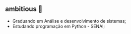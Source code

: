 ## ambitious 🧿

- Graduando em Análise e desenvolvimento de sistemas;
- Estudando programação em Python - SENAI;

